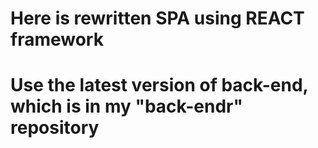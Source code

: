 # Here is rewritten SPA using REACT framework
# Use the latest version of back-end, which is in my "back-endr" repository

